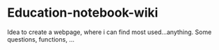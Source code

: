 # Education-notebook-wiki
 Idea to create a webpage, where i can find most used...anything. Some questions, functions, ...
